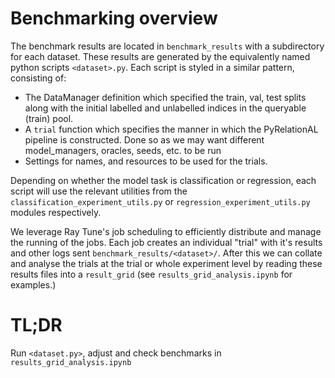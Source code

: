 # Benchmarking overview

The benchmark results are located in `benchmark_results` with a subdirectory for each dataset. These results are generated by the equivalently named python scripts `<dataset>.py`. Each script is styled in a similar pattern, consisting of:

- The DataManager definition which specified the train, val, test splits along with the initial labelled and unlabelled indices in the queryable (train) pool.
- A `trial` function which specifies the manner in which the PyRelationAL pipeline is constructed. Done so as we may want different model_managers, oracles, seeds, etc. to be run
- Settings for names, and resources to be used for the trials.

Depending on whether the model task is classification or regression, each script will use the relevant utilities from the `classification_experiment_utils.py` or `regression_experiment_utils.py` modules respectively.

We leverage Ray Tune's job scheduling to efficiently distribute and manage the running of the jobs. Each job creates an individual "trial" with it's results and other logs sent `benchmark_results/<dataset>/`. After this we can collate and analyse the trials at the trial or whole experiment level by reading these results files into a `result_grid` (see `results_grid_analysis.ipynb` for examples.)


# TL;DR

Run `<dataset.py>`, adjust and check benchmarks in `results_grid_analysis.ipynb`
